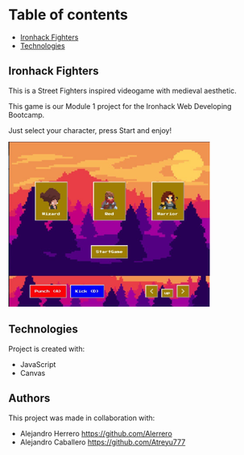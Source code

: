 # Table of contents

* [Ironhack Fighters](#general-info)
* [Technologies](#technologies)

## Ironhack Fighters

This is a Street Fighters inspired videogame with medieval aesthetic.

This game is our Module 1 project for the Ironhack Web Developing Bootcamp.

Just select your character, press Start and enjoy!

<img src="img/start-picture.jpeg" width="400">

## Technologies

Project is created with:

* JavaScript
* Canvas

## Authors

This project was made in collaboration with:

* Alejandro Herrero <https://github.com/Alerrero>
* Alejandro Caballero <https://github.com/Atreyu777>
